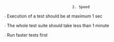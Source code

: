 
                                   2. Speed



   ∙ Execution of a test should be at maximum 1 sec 

   ∙ The whole test suite should take less than 1 minute

   ∙ Run faster tests first
